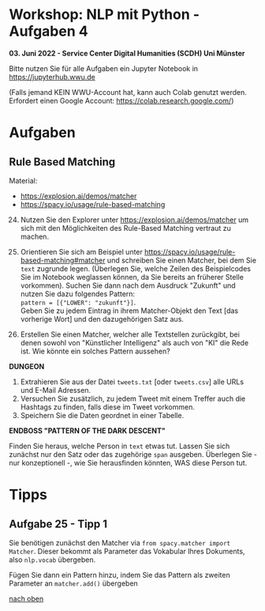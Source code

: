 # Workshop: NLP mit Python - Aufgaben 4

**03. Juni 2022 - Service Center Digital Humanities (SCDH) Uni Münster**

Bitte nutzen Sie für alle Aufgaben ein Jupyter Notebook in 
https://jupyterhub.wwu.de  

(Falls jemand KEIN WWU-Account hat, kann auch Colab genutzt werden.
Erfordert einen Google Account: https://colab.research.google.com/)

# Aufgaben

## Rule Based Matching

Material:
* https://explosion.ai/demos/matcher
* https://spacy.io/usage/rule-based-matching

24. Nutzen Sie den Explorer unter https://explosion.ai/demos/matcher um sich mit den Möglichkeiten des Rule-Based Matching vertraut zu machen.
25. Orientieren Sie sich am Beispiel unter https://spacy.io/usage/rule-based-matching#matcher und schreiben Sie einen Matcher, bei dem Sie `text` zugrunde legen. (Überlegen Sie, welche Zeilen des Beispielcodes Sie im Notebook weglassen können, da Sie bereits an früherer Stelle vorkommen). Suchen Sie dann nach dem Ausdruck "Zukunft" und nutzen Sie dazu folgendes Pattern:  
`pattern = [{"LOWER": "zukunft"}]`.  
Geben Sie zu jedem Eintrag in ihrem Matcher-Objekt den Text [das vorherige Wort] und den dazugehörigen Satz aus.

26. Erstellen Sie einen Matcher, welcher alle Textstellen zurückgibt, bei denen sowohl von "Künstlicher Intelligenz" als auch von "KI" die Rede ist. Wie könnte ein solches Pattern aussehen?

**DUNGEON**

1. Extrahieren Sie aus der Datei `tweets.txt` [oder `tweets.csv`] alle URLs und E-Mail Adressen.
2. Versuchen Sie zusätzlich, zu jedem Tweet mit einem Treffer auch die Hashtags zu finden, falls diese im Tweet vorkommen.
3. Speichern Sie die Daten geordnet in einer Tabelle.

**ENDBOSS "PATTERN OF THE DARK DESCENT"**

Finden Sie heraus, welche Person in `text` etwas tut. Lassen Sie sich zunächst nur den Satz oder das zugehörige `span` ausgeben. Überlegen Sie - nur konzeptionell -, wie Sie herausfinden könnten, WAS diese Person tut.

# Tipps 

## Aufgabe 25 - Tipp 1

Sie benötigen zunächst den Matcher via `from spacy.matcher import Matcher`.
Dieser bekommt als Parameter das Vokabular Ihres Dokuments, also `nlp.vocab` übergeben.

Fügen Sie dann ein Pattern hinzu, indem Sie das Pattern als zweiten Parameter an `matcher.add()` übergeben

[nach oben](#Rule-Based-Matching)
<div style="height: 100vh"></div>

## Aufgabe 25 - Tipp 2

Denken Sie daran, dass Pattern in Spacy immer Listen sein müssen, siehe:
`pattern = [{"LOWER": "foo"}]`

Wenn Sie `matches = matcher(doc)` verwenden, ist `matches` eine Liste mit drei Einträgen.
Nutzen Sie for `match_id, start, end in matches:` um sich ein `span` zu erzeugen.

Für den erweiterten Teil: Da Sie nur `span` und nicht `token` zur Verfügung haben, können Sie das vor dem Treffer vorkommende Token nur über den Index von `span.doc` bekommen.

[nach oben](#Rule-Based-Matching)
<div style="height: 100vh"></div>

## Aufgabe 25 - Tipp 3
    
Spans sind von Ihnen angegebene Bereiche, siehe `span = doc[start:end] `.
Spans haben u.a. die Attribute `text` und `sent`.

Für den erweiterten Teil: Mit `span.doc[0]` bekommen Sie das erste Element im gesamten Dokument. Sie möchten aber das Element vor `span.start` aufrufen. Denken Sie daran, dass Sie auch Ausdrücke verwenden können, z.B.`span.doc[12-1]`

Für die erweiterte Version: Für das vorhergehende Token können Sie `span` nicht direkt nutzen. Sie müssen `doc` verwenden, welches unter `span` liegt: `span.doc[span.start - 1]`

[nach oben](#Rule-Based-Matching)
<div style="height: 100vh"></div>

## Aufgabe 26 - Tipp 1
    
Sie können hierbei den Code der letzten Aufgabe verwenden. Tauschen Sie lediglich das Pattern aus.

[nach oben](#Rule-Based-Matching)
<div style="height: 100vh"></div>

## Aufgabe 26 - Tipp 2
    
Wenn Sie folgendes definiert haben:
```python
matcher.add("p1", patterns)
```
Dann muss `patterns` eine Liste sein, die mindestens eine Liste enthält.

[nach oben](#Rule-Based-Matching)
<div style="height: 100vh"></div>

## Endboss "Pattern" - Tipps
    
Importieren Sie den Matcher, falls nicht bereits geschehen.

Denken Sie an `matcher = Matcher(nlp.vocab)` um das Vokabular zu laden.

Das Pattern besteht optimalerweise aus einer "Entity" vom Typ "Person" und einem darauf folgenden Verb.

Die Matches können Sie mit einer simplen for-Schleife aufrufen:
```python=
for _, start, end in matches:
    span = doc[start:end]
```

[nach oben](#Rule-Based-Matching)
<div style="height: 100vh"></div>
